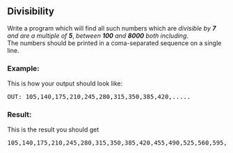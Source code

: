 ## Divisibility
Write a program which will find all such numbers which are *divisible by **7** and are a multiple of **5***, *between **100** and **8000** both including*.<br>
The numbers should be printed in a coma-separated sequence on a single line.
### Example:
This is how your output should look like:
<pre>OUT: 105,140,175,210,245,280,315,350,385,420,.....</pre>
### Result:
This is the result you should get
<pre>105,140,175,210,245,280,315,350,385,420,455,490,525,560,595,630,665,700,735,770,805,840,875,910,945,980,1015,1050,1085,1120,1155,1190,1225,1260,1295,1330,1365,1400,1435,1470,1505,1540,1575,1610,1645,1680,1715,1750,1785,1820,1855,1890,1925,1960,1995,2030,2065,2100,2135,2170,2205,2240,2275,2310,2345,2380,2415,2450,2485,2520,2555,2590,2625,2660,2695,2730,2765,2800,2835,2870,2905,2940,2975,3010,3045,3080,3115,3150,3185,3220,3255,3290,3325,3360,3395,3430,3465,3500,3535,3570,3605,3640,3675,3710,3745,3780,3815,3850,3885,3920,3955,3990,4025,4060,4095,4130,4165,4200,4235,4270,4305,4340,4375,4410,4445,4480,4515,4550,4585,4620,4655,4690,4725,4760,4795,4830,4865,4900,4935,4970,5005,5040,5075,5110,5145,5180,5215,5250,5285,5320,5355,5390,5425,5460,5495,5530,5565,5600,5635,5670,5705,5740,5775,5810,5845,5880,5915,5950,5985,6020,6055,6090,6125,6160,6195,6230,6265,6300,6335,6370,6405,6440,6475,6510,6545,6580,6615,6650,6685,6720,6755,6790,6825,6860,6895,6930,6965,7000,7035,7070,7105,7140,7175,7210,7245,7280,7315,7350,7385,7420,7455,7490,7525,7560,7595,7630,7665,7700,7735,7770,7805,7840,7875,7910,7945,7980</pre>
